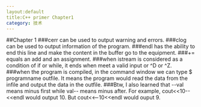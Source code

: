 ```yaml
---
layout:default
title:C++ primer Chapter1
category: 技术
---
```

##Chapter 1
###cerr can be used to output warning and errors.
###clog can be used to output information of the program.
###endl has the ability to end this line and make the content in the buffer go to the equipment.
###+= equals an add and an assignment.
###when istream is considered as a condition of if or while, it ends when meet a valid input or ^D or ^Z.
###when the program is compiled, in the command window we can type $ programname <infile >outfile. It means the program would read the data from the infile and output the data in the outfile.
###Btw, I also learned that --val means minus first while val-- means minus after. For example, cout<<10--<<endl would output 10. But cout<<--10<<endl would ouput 9.
